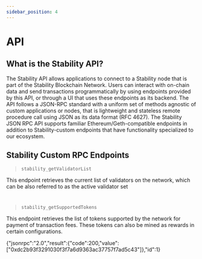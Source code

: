 ```yaml
---
sidebar_position: 4
---
```


# API

## What is the Stability API?
The Stability API allows applications to connect to a Stability node that is part of the Stability Blockchain Network. Users can interact with on-chain data and send transactions programmatically by using endpoints provided by this API, or through a UI that uses these endpoints as its backend. The API follows a JSON-RPC standard with a uniform set of methods agnostic of custom applications or nodes, that is lightweight and stateless remote procedure call using JSON as its data format (RFC 4627). The Stability JSON RPC API supports familiar Ethereum/Geth-compatible endpoints in addition to Stability-custom endpoints that have functionality specialized to our ecosystem. 

## Stability Custom RPC Endpoints  

>```stability_getValidatorList```  

This endpoint retrieves the current list of validators on the network, which can be also referred to as the active validator set 
# 
>```stability_getSupportedTokens```  

This endpoint retrieves the list of tokens supported by the network for payment of transaction fees. These tokens can also be mined as rewards in certain configurations. 


{"jsonrpc":"2.0","result":{"code":200,"value":["0xdc2b93f3291030f3f7a6d9363ac37757f7ad5c43"]},"id":1}
~~~
